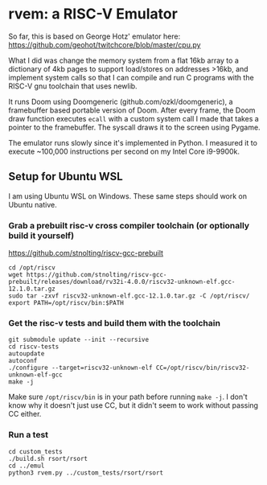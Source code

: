 # rvem: a RISC-V Emulator

So far, this is based on George Hotz' emulator here: https://github.com/geohot/twitchcore/blob/master/cpu.py

What I did was change the memory system from a flat 16kb array to a dictionary of 4kb pages to support load/stores on addresses >16kb, and implement system calls so that I can compile and run C programs with the RISC-V gnu toolchain that uses newlib.

It runs Doom using Doomgeneric (github.com/ozkl/doomgeneric), a framebuffer based portable version of Doom. After every frame, the Doom draw function executes `ecall` with a custom system call I made that takes a pointer to the framebuffer. The syscall draws it to the screen using Pygame.

The emulator runs slowly since it's implemented in Python. I measured it to execute ~100,000 instructions per second on my Intel Core i9-9900k.

## Setup for Ubuntu WSL

I am using Ubuntu WSL on Windows. These same steps should work on Ubuntu native.

### Grab a prebuilt risc-v cross compiler toolchain (or optionally build it yourself)

https://github.com/stnolting/riscv-gcc-prebuilt

```
cd /opt/riscv
wget https://github.com/stnolting/riscv-gcc-prebuilt/releases/download/rv32i-4.0.0/riscv32-unknown-elf.gcc-12.1.0.tar.gz
sudo tar -zxvf riscv32-unknown-elf.gcc-12.1.0.tar.gz -C /opt/riscv/
export PATH=/opt/riscv/bin:$PATH
```

### Get the risc-v tests and build them with the toolchain

```
git submodule update --init --recursive
cd riscv-tests
autoupdate
autoconf
./configure --target=riscv32-unknown-elf CC=/opt/riscv/bin/riscv32-unknown-elf-gcc
make -j
```

Make sure `/opt/riscv/bin` is in your path before running `make -j`. I don't know why it doesn't just use CC, but it didn't seem to work without passing CC either.


### Run a test

```
cd custom_tests
./build.sh rsort/rsort
cd ../emul
python3 rvem.py ../custom_tests/rsort/rsort
```
